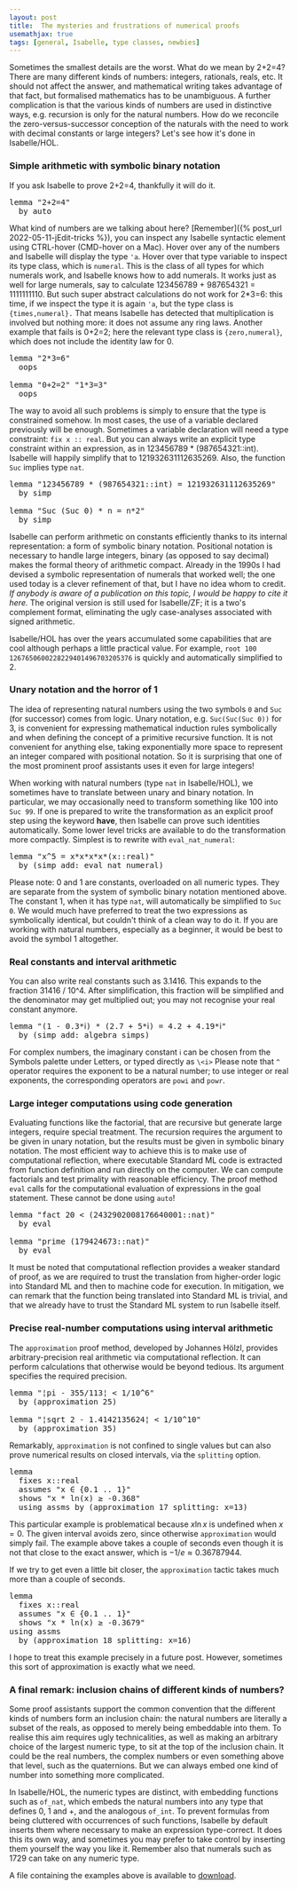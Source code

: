 ```yaml
---
layout: post
title:  The mysteries and frustrations of numerical proofs
usemathjax: true 
tags: [general, Isabelle, type classes, newbies]
---
```


Sometimes the smallest details are the worst. What do we mean by 2+2=4? There are many different kinds of numbers: integers, rationals, reals, etc. It should not affect the answer, and mathematical writing takes advantage of that fact, but formalised mathematics has to be unambiguous. 
A further complication is that the various kinds of numbers are used in distinctive ways, e.g. recursion is only for the natural numbers. 
How do we reconcile the zero-versus-successor conception of the naturals 
with the need to work with decimal constants or large integers? Let's see how it's done in Isabelle/HOL.

### Simple arithmetic with symbolic binary notation

If you ask Isabelle to prove 2+2=4, thankfully it will do it. 

<pre class="source">
<span class="keyword1 command">lemma</span> <span class="quoted"><span class="quoted"><span>"</span><span class="numeral">2</span><span class="main">+</span></span><span class="numeral">2</span><span class="main">=</span></span><span class="numeral">4</span><span>"</span><span>
  </span><span class="keyword1 command">by</span> <span class="operator">auto</span>
</pre>

What kind of numbers are we talking about here? [Remember]({% post_url 2022-05-11-jEdit-tricks %}), you can inspect any Isabelle syntactic element using CTRL-hover (CMD-hover on a Mac). 
Hover over any of the numbers and Isabelle will display the type `'a`. Hover over that type variable to inspect its type class, which is `numeral`. 
This is the class of all types for which numerals work, and Isabelle knows how to add numerals. It works just as well for large numerals, say to calculate 123456789 + 987654321 = 1111111110. But such super abstract calculations do not work for 2*3=6: this time, if we inspect the type it is again `'a`, but the type class is `{times,numeral}.` 
That means Isabelle has detected that multiplication is involved but nothing more: it does not assume any ring laws. 
Another example that fails is 0+2=2; here the relevant type class is `{zero,numeral}`, which does not include the identity law for 0. 

<pre class="source">
<span class="keyword1 command">lemma</span> <span class="quoted"><span class="quoted"><span>"</span><span class="numeral">2</span><span class="main">*</span></span><span class="numeral">3</span><span class="main">=</span></span><span class="numeral">6</span><span>"</span><span>
  </span><span class="keyword1 command">oops</span>

<span class="keyword1 command">lemma</span> <span class="quoted"><span class="quoted"><span>"</span><span class="main">0</span></span><span class="main">+</span></span><span class="numeral">2</span><span class="main">=</span><span class="numeral">2</span><span>"</span> <span class="quoted"><span class="quoted"><span>"</span><span class="main">1</span></span><span class="main">*</span></span><span class="numeral">3</span><span class="main">=</span><span class="numeral">3</span><span>"</span><span>
  </span><span class="keyword1 command">oops</span>
</pre>

The way to avoid all such problems is simply to ensure that the type is constrained somehow. In most cases, the use of a variable declared previously will be enough. Sometimes a variable declaration will need a type constraint: `fix x :: real`. But you can always write an explicit type constraint within an expression, as in 123456789 * (987654321::int). 
Isabelle will happily simplify that to 121932631112635269.
Also, the function `Suc` implies type `nat`.

<pre class="source">
<span class="keyword1 command">lemma</span> <span class="quoted"><span class="quoted"><span>"</span><span class="numeral">123456789</span> <span class="main">*</span></span> <span class="main">(</span><span class="numeral">987654321</span><span class="main">::</span>int</span><span class="main">)</span> <span class="main">=</span> <span class="numeral">121932631112635269</span><span>"</span><span>
  </span><span class="keyword1 command">by</span> <span class="operator">simp</span>

<span class="keyword1 command">lemma</span> <span class="quoted"><span class="quoted"><span>"</span>Suc</span> <span class="main">(</span>Suc</span> <span class="main">0</span><span class="main">)</span> <span class="main">*</span> <span class="free">n</span> <span class="main">=</span> <span class="free">n</span><span class="main">*</span><span class="numeral">2</span><span>"</span><span>
  </span><span class="keyword1 command">by</span> <span class="operator">simp</span>
</pre>

Isabelle can perform arithmetic on constants efficiently thanks to its internal representation: a form of symbolic binary notation. Positional notation is necessary to handle large integers, binary (as opposed to say decimal) makes the formal theory of arithmetic compact. 
Already in the 1990s I had devised a symbolic representation of numerals that worked well; the one used today is a clever refinement of that, but I have no idea whom to credit. *If anybody is aware of a publication on this topic, I would be happy to cite it here.*
The original version is still used for Isabelle/ZF; it is a two's complement format, eliminating the ugly case-analyses associated with signed arithmetic.

Isabelle/HOL has over the years accumulated some capabilities that are cool although perhaps a little practical value. For example, `root 100 1267650600228229401496703205376` is quickly and automatically simplified to 2.
    
### Unary notation and the horror of 1  

The idea of representing natural numbers using the two symbols `0` and `Suc` (for successor) comes from logic. Unary notation, e.g. `Suc(Suc(Suc 0))` for 3, is convenient for expressing mathematical induction rules symbolically and when defining the concept of a primitive recursive function.
It is not convenient for anything else, taking exponentially more space to represent an integer compared with positional notation.
So it is surprising that one of the most prominent proof assistants uses it even for large integers!

When working with natural numbers (type `nat` in Isabelle/HOL), we sometimes have to translate between unary and binary notation. In particular, we may occasionally need to transform something like 100 into `Suc 99`. If one is prepared to write the transformation as an explicit proof step using the keyword **have**, then Isabelle can prove such identities automatically. Some lower level tricks are available to do the transformation more compactly.
Simplest is to rewrite with `eval_nat_numeral`:

<pre class="source">
<span class="keyword1 command">lemma</span> <span class="quoted"><span class="quoted"><span>"</span><span class="free">x</span><span class="main">^</span></span><span class="numeral">5</span> <span class="main">=</span></span> <span class="free">x</span><span class="main">*</span><span class="free">x</span><span class="main">*</span><span class="free">x</span><span class="main">*</span><span class="free">x</span><span class="main">*</span><span class="main">(</span><span class="free">x</span><span class="main">::</span>real<span class="main">)</span><span>"</span><span>
  </span><span class="keyword1 command">by</span> <span class="main">(</span><span class="operator">simp</span> <span class="quasi_keyword">add</span><span class="main main">:</span> eval_nat_numeral<span class="main">)</span>
</pre>

Please note: 0 and 1 are constants, overloaded on all numeric types. They are separate from the system of symbolic binary notation mentioned above. The constant 1, when it has type `nat`, will automatically be simplified to `Suc 0`. We would much have preferred to treat the two expressions as symbolically identical, but couldn't think of a clean way to do it. If you are working with natural numbers, especially as a beginner, it would be best to avoid the symbol 1 altogether.

### Real constants and interval arithmetic

You can also write real constants such as 3.1416.
This expands to the fraction 31416 / 10^4.
After simplification, this fraction will be simplified and the denominator may get multiplied out; you may not recognise your real constant anymore.

<pre class="source">
<span class="keyword1 command">lemma</span> <span class="quoted"><span class="quoted"><span>"</span><span class="main">(</span><span class="main">1</span></span> <span class="main">-</span></span> <span class="numeral">0.3</span><span class="main">*</span><span class="keyword1">𝗂</span><span class="main">)</span> <span class="main">*</span> <span class="main">(</span><span class="numeral">2.7</span> <span class="main">+</span> <span class="numeral">5</span><span class="main">*</span><span class="keyword1">𝗂</span><span class="main">)</span> <span class="main">=</span> <span class="numeral">4.2</span> <span class="main">+</span> <span class="numeral">4.19</span><span class="main">*</span><span class="keyword1">𝗂</span><span>"</span><span>
  </span><span class="keyword1 command">by</span> <span class="main">(</span><span class="operator">simp</span> <span class="quasi_keyword">add</span><span class="main main">:</span> <span class="dynamic dynamic">algebra_simps</span><span class="main">)</span>
</pre>
  
For complex numbers, the imaginary constant `𝗂` can be chosen from the Symbols palette under Letters, or typed directly as `\<i>`
Please note that `^` operator requires the exponent to be a natural number; to use integer or real exponents, the corresponding operators are `powi` and `powr`. 

### Large integer computations using code generation 

Evaluating functions like the factorial, that are recursive but generate large integers, require special treatment.
The recursion requires the argument to be given in unary notation, but the results must be given in symbolic binary notation.
The most efficient way to achieve this is to make use of computational reflection, where executable Standard ML code is extracted from function definition and run directly on the computer.
We can compute factorials and test primality with reasonable efficiency.
The proof method `eval` calls for the computational evaluation of expressions in the goal statement. These cannot be done using `auto`!

<pre class="source">
<span class="keyword1 command">lemma</span> <span class="quoted"><span class="quoted"><span>"</span>fact</span> <span class="numeral">20</span> <span class="main">&lt;</span></span> <span class="main">(</span><span class="numeral">2432902008176640001</span><span class="main">::</span>nat<span class="main">)</span><span>"</span><span>
  </span><span class="keyword1 command">by</span> <span class="operator">eval</span>

<span class="keyword1 command">lemma</span> <span class="quoted"><span class="quoted"><span>"</span>prime</span> <span class="main">(</span><span class="numeral">179424673</span><span class="main">::</span>nat</span><span class="main">)</span><span>"</span><span>
  </span><span class="keyword1 command">by</span> <span class="operator">eval</span>
</pre>

It must be noted that computational reflection provides a weaker standard of proof, as we are required to trust the translation from higher-order logic into Standard ML and then to machine code for execution.
In mitigation, we can remark that the function being translated into Standard ML is trivial, 
and that we already have to trust the Standard ML system to run Isabelle itself.

### Precise real-number computations using interval arithmetic

The `approximation` proof method, developed by Johannes Hölzl, provides arbitrary-precision real arithmetic via computational reflection.
It can perform calculations that otherwise would be beyond tedious.
Its argument specifies the required precision.

<pre class="source">
<span class="keyword1 command">lemma</span> <span class="quoted"><span class="quoted"><span>"</span><span class="main">¦</span></span>pi</span> <span class="main">-</span> <span class="numeral">355</span><span class="main">/</span><span class="numeral">113</span><span class="main">¦</span> <span class="main">&lt;</span> <span class="main">1</span><span class="main">/</span><span class="numeral">10</span><span class="main">^</span><span class="numeral">6</span><span>"</span><span>
  </span><span class="keyword1 command">by</span> <span class="main">(</span><span class="operator">approximation</span> 25<span class="main">)</span>

<span class="keyword1 command">lemma</span> <span class="quoted"><span class="quoted"><span>"</span><span class="main">¦</span></span>sqrt</span> <span class="numeral">2</span> <span class="main">-</span> <span class="numeral">1.4142135624</span><span class="main">¦</span> <span class="main">&lt;</span> <span class="main">1</span><span class="main">/</span><span class="numeral">10</span><span class="main">^</span><span class="numeral">10</span><span>"</span><span>
  </span><span class="keyword1 command">by</span> <span class="main">(</span><span class="operator">approximation</span> 35<span class="main">)</span>
</pre>

Remarkably, `approximation` is not confined to single values but can also prove numerical results on closed intervals, via the `splitting` option.
 
<pre class="source">
<span class="keyword1 command">lemma</span><span>
  </span><span class="keyword2 keyword">fixes</span> <span class="free">x</span><span class="main">::</span><span class="quoted">real</span><span>
  </span><span class="keyword2 keyword">assumes</span> <span class="quoted"><span class="quoted"><span>"</span><span class="free">x</span> <span class="main">∈</span></span> <span class="main">{</span></span><span class="numeral">0.1</span> <span class="main">..</span> <span class="main">1</span><span class="main">}</span><span>"</span><span>
  </span><span class="keyword2 keyword">shows</span> <span class="quoted"><span class="quoted"><span>"</span><span class="free">x</span> <span class="main">*</span></span> ln</span><span class="main">(</span><span class="free">x</span><span class="main">)</span> <span class="main">≥</span> <span class="main">-</span><span class="numeral">0.368</span><span>"</span><span>
  </span><span class="keyword1 command">using</span> assms <span class="keyword1 command">by</span> <span class="main">(</span><span class="operator">approximation</span> 17 <span class="quasi_keyword">splitting</span><span class="main main">:</span> <span class="quoted free">x</span><span class="main main">=</span>13<span class="main">)</span>
</pre>

This particular example is problematical because $x\ln x$ is undefined when $x=0$.
The given interval avoids zero, since otherwise `approximation` would simply fail.
The example above takes a couple of seconds even though it is not that close to the exact answer, which is $-1/e \approx 0.36787944$.

If we try to get even a little bit closer, the `approximation` tactic takes much more than a couple of seconds.

<pre class="source">
<span class="keyword1 command">lemma</span><span>
  </span><span class="keyword2 keyword">fixes</span> <span class="free">x</span><span class="main">::</span><span class="quoted">real</span><span>
  </span><span class="keyword2 keyword">assumes</span> <span class="quoted"><span class="quoted"><span>"</span><span class="free">x</span> <span class="main">∈</span></span> <span class="main">{</span></span><span class="numeral">0.1</span> <span class="main">..</span> <span class="main">1</span><span class="main">}</span><span>"</span><span>
  </span><span class="keyword2 keyword">shows</span> <span class="quoted"><span class="quoted"><span>"</span><span class="free">x</span> <span class="main">*</span></span> ln</span><span class="main">(</span><span class="free">x</span><span class="main">)</span> <span class="main">≥</span> <span class="main">-</span><span class="numeral">0.3679</span><span>"</span><span>
</span><span class="keyword1 command">using</span> assms<span>
  </span><span class="keyword1 command">by</span> <span class="main">(</span><span class="operator">approximation</span> 18 <span class="quasi_keyword">splitting</span><span class="main main">:</span> <span class="quoted free">x</span><span class="main main">=</span>16<span class="main">)</span>
</pre>

I hope to treat this example precisely in a future post.
However, sometimes this sort of approximation is exactly what we need.

### A final remark: inclusion chains of different kinds of numbers?

Some proof assistants support the common convention that the different kinds of numbers form an inclusion chain:
the natural numbers are literally a subset of the reals,
as opposed to merely being embeddable into them.
To realise this aim requires ugly technicalities, 
as well as making an arbitrary choice of the largest numeric type, to sit at the top of the inclusion chain.
It could be the real numbers, the complex numbers or even something above that level, such as the quaternions. 
But we can always embed one kind of number into something more complicated.

In Isabelle/HOL, the numeric types are distinct, with embedding functions 
such as `of_nat`, which embeds the natural numbers into any type that defines 0, 1 and +, and the analogous `of_int`.
To prevent formulas from being cluttered with occurrences of such functions, Isabelle by default inserts them where necessary to make an expression type-correct.
It does this its own way, and sometimes you may prefer to take control by inserting them yourself the way you like it.
Remember also that numerals such as 1729 can take on any numeric type.

A file containing the examples above is available to [download](/Isabelle-Examples/Numeric.thy).
